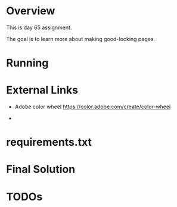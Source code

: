 # Overview

This is day 65 assignment.

The goal is to learn more about making good-looking pages.
 
# Running

# External Links

- Adobe color wheel
https://color.adobe.com/create/color-wheel

- 

# requirements.txt

# Final Solution

# TODOs

